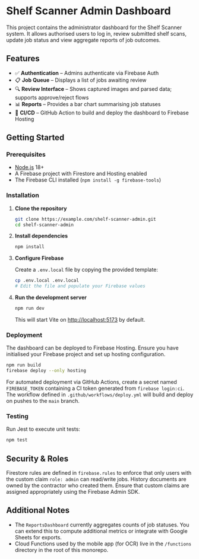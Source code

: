 # Shelf Scanner Admin Dashboard

This project contains the administrator dashboard for the Shelf Scanner system. It allows authorised users to log in, review submitted shelf scans, update job status and view aggregate reports of job outcomes.

## Features

- ✅ **Authentication** – Admins authenticate via Firebase Auth
- 📋 **Job Queue** – Displays a list of jobs awaiting review
- 🔍 **Review Interface** – Shows captured images and parsed data; supports approve/reject flows
- 📊 **Reports** – Provides a bar chart summarising job statuses
- 🚀 **CI/CD** – GitHub Action to build and deploy the dashboard to Firebase Hosting

## Getting Started

### Prerequisites

- [Node.js](https://nodejs.org/) 18+
- A Firebase project with Firestore and Hosting enabled
- The Firebase CLI installed (`npm install -g firebase-tools`)

### Installation

1. **Clone the repository**

   ```bash
   git clone https://example.com/shelf-scanner-admin.git
   cd shelf-scanner-admin
   ```

2. **Install dependencies**

   ```bash
   npm install
   ```

3. **Configure Firebase**

   Create a `.env.local` file by copying the provided template:

   ```bash
   cp .env.local .env.local
   # Edit the file and populate your Firebase values
   ```

4. **Run the development server**

   ```bash
   npm run dev
   ```

   This will start Vite on <http://localhost:5173> by default.

### Deployment

The dashboard can be deployed to Firebase Hosting. Ensure you have initialised your Firebase project and set up hosting configuration.

```bash
npm run build
firebase deploy --only hosting
```

For automated deployment via GitHub Actions, create a secret named `FIREBASE_TOKEN` containing a CI token generated from `firebase login:ci`. The workflow defined in `.github/workflows/deploy.yml` will build and deploy on pushes to the `main` branch.

### Testing

Run Jest to execute unit tests:

```bash
npm test
```

## Security & Roles

Firestore rules are defined in `firebase.rules` to enforce that only users with the custom claim `role: admin` can read/write jobs. History documents are owned by the contractor who created them. Ensure that custom claims are assigned appropriately using the Firebase Admin SDK.

## Additional Notes

- The `ReportsDashboard` currently aggregates counts of job statuses. You can extend this to compute additional metrics or integrate with Google Sheets for exports.
- Cloud Functions used by the mobile app (for OCR) live in the `/functions` directory in the root of this monorepo.